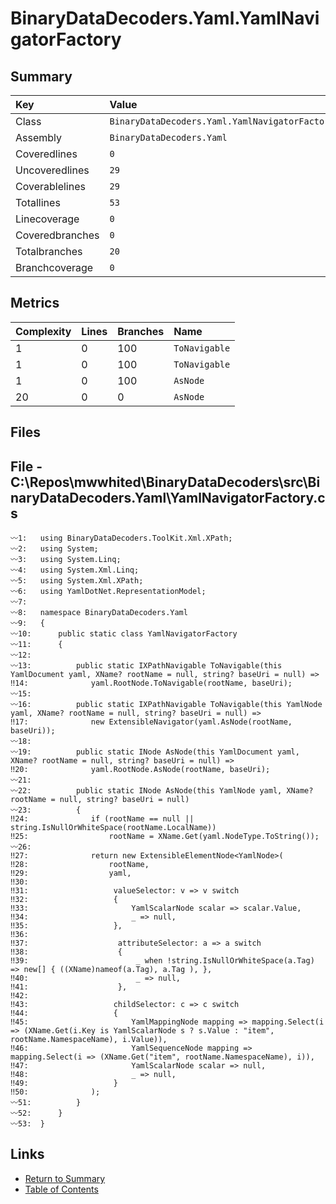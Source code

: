 ﻿# BinaryDataDecoders.Yaml.YamlNavigatorFactory

## Summary

| Key             | Value                                          |
| :-------------- | :--------------------------------------------- |
| Class           | `BinaryDataDecoders.Yaml.YamlNavigatorFactory` |
| Assembly        | `BinaryDataDecoders.Yaml`                      |
| Coveredlines    | `0`                                            |
| Uncoveredlines  | `29`                                           |
| Coverablelines  | `29`                                           |
| Totallines      | `53`                                           |
| Linecoverage    | `0`                                            |
| Coveredbranches | `0`                                            |
| Totalbranches   | `20`                                           |
| Branchcoverage  | `0`                                            |

## Metrics

| Complexity | Lines | Branches | Name          |
| :--------- | :---- | :------- | :------------ |
| 1          | 0     | 100      | `ToNavigable` |
| 1          | 0     | 100      | `ToNavigable` |
| 1          | 0     | 100      | `AsNode`      |
| 20         | 0     | 0        | `AsNode`      |

## Files

## File - C:\Repos\mwwhited\BinaryDataDecoders\src\BinaryDataDecoders.Yaml\YamlNavigatorFactory.cs

```CSharp
〰1:   using BinaryDataDecoders.ToolKit.Xml.XPath;
〰2:   using System;
〰3:   using System.Linq;
〰4:   using System.Xml.Linq;
〰5:   using System.Xml.XPath;
〰6:   using YamlDotNet.RepresentationModel;
〰7:   
〰8:   namespace BinaryDataDecoders.Yaml
〰9:   {
〰10:      public static class YamlNavigatorFactory
〰11:      {
〰12:  
〰13:          public static IXPathNavigable ToNavigable(this YamlDocument yaml, XName? rootName = null, string? baseUri = null) =>
‼14:              yaml.RootNode.ToNavigable(rootName, baseUri);
〰15:  
〰16:          public static IXPathNavigable ToNavigable(this YamlNode yaml, XName? rootName = null, string? baseUri = null) =>
‼17:              new ExtensibleNavigator(yaml.AsNode(rootName, baseUri));
〰18:  
〰19:          public static INode AsNode(this YamlDocument yaml, XName? rootName = null, string? baseUri = null) =>
‼20:              yaml.RootNode.AsNode(rootName, baseUri);
〰21:  
〰22:          public static INode AsNode(this YamlNode yaml, XName? rootName = null, string? baseUri = null)
〰23:          {
‼24:              if (rootName == null || string.IsNullOrWhiteSpace(rootName.LocalName))
‼25:                  rootName = XName.Get(yaml.NodeType.ToString());
〰26:  
‼27:              return new ExtensibleElementNode<YamlNode>(
‼28:                  rootName,
‼29:                  yaml,
‼30:  
‼31:                   valueSelector: v => v switch
‼32:                   {
‼33:                       YamlScalarNode scalar => scalar.Value,
‼34:                       _ => null,
‼35:                   },
‼36:  
‼37:                    attributeSelector: a => a switch
‼38:                    {
‼39:                        _ when !string.IsNullOrWhiteSpace(a.Tag) => new[] { ((XName)nameof(a.Tag), a.Tag ), },
‼40:                        _ => null,
‼41:                    },
‼42:  
‼43:                   childSelector: c => c switch
‼44:                   {
‼45:                       YamlMappingNode mapping => mapping.Select(i => (XName.Get(i.Key is YamlScalarNode s ? s.Value : "item", rootName.NamespaceName), i.Value)),
‼46:                       YamlSequenceNode mapping => mapping.Select(i => (XName.Get("item", rootName.NamespaceName), i)),
‼47:                       YamlScalarNode scalar => null,
‼48:                       _ => null,
‼49:                   }
‼50:              );
〰51:          }
〰52:      }
〰53:  }
```

## Links

* [Return to Summary](Summary.md)
* [Table of Contents](../TOC.md)

